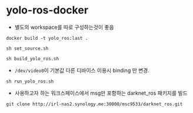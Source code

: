 # yolo-ros-docker

- 별도의 workspace를 따로 구성하는것이 좋음

```
docker build -t yolo_ros:last .
```

```
sh set_source.sh
```

```
sh build_yolo_ros.sh
```


- `/dev/video0`이 기본값 다른 디바이스 이용시 binding 만 변경.


```
sh run_yolo_ros.sh
```

- 사용하고자 하는 워크스페이스에서 msg만 포함하는 darknet_ros 패키지를 빌드


```
git clone http://irl-nas2.synology.me:30000/msc9533/darknet_ros.git
```